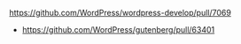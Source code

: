 https://github.com/WordPress/wordpress-develop/pull/7069

* https://github.com/WordPress/gutenberg/pull/63401
